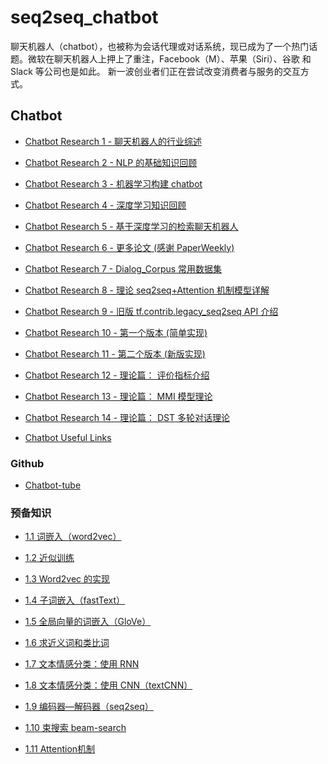 # seq2seq_chatbot

聊天机器人（chatbot），也被称为会话代理或对话系统，现已成为了一个热门话题。微软在聊天机器人上押上了重注，Facebook（M）、苹果（Siri）、谷歌 和 Slack 等公司也是如此。 新一波创业者们正在尝试改变消费者与服务的交互方式。

## Chatbot

- [Chatbot Research 1 - 聊天机器人的行业综述][b1]

- [Chatbot Research 2 - NLP 的基础知识回顾][b2]

- [Chatbot Research 3 - 机器学习构建 chatbot][b3]

- [Chatbot Research 4 - 深度学习知识回顾][b4]

- [Chatbot Research 5 - 基于深度学习的检索聊天机器人][b5]

- [Chatbot Research 6 - 更多论文 (感谢 PaperWeekly)][b6]

- [Chatbot Research 7 - Dialog_Corpus 常用数据集][b7]

- [Chatbot Research 8 - 理论 seq2seq+Attention 机制模型详解][b8]

- [Chatbot Research 9 - 旧版 tf.contrib.legacy_seq2seq API 介绍][b9]

- [Chatbot Research 10 - 第一个版本 (简单实现)][b10]

- [Chatbot Research 11 - 第二个版本 (新版实现)][b11]

- [Chatbot Research 12 - 理论篇： 评价指标介绍][b12]

- [Chatbot Research 13 - 理论篇： MMI 模型理论][0]

- [Chatbot Research 14 - 理论篇： DST 多轮对话理论][0]

- [Chatbot Useful Links][bot1]

[bot1]: /2018/11/15/ops/ops-common-links-for-chatbot/

[0]: /chatbot
[b1]: http://www.iequa.com/2017/08/11/chatbot/chatbot-research1/
[b2]: http://www.iequa.com/2017/08/12/chatbot/chatbot-research2/
[b3]: http://www.iequa.com/2017/08/13/chatbot/chatbot-research3/
[b4]: http://www.iequa.com/2017/08/14/chatbot/chatbot-research4/
[b5]: http://www.iequa.com/2017/08/15/chatbot/chatbot-research5/
[b6]: http://www.iequa.com/2017/08/16/chatbot/chatbot-research6/
[b7]: http://www.iequa.com/2017/09/26/chatbot/chatbot-research7/
[b8]: http://www.iequa.com/2017/11/17/chatbot/chatbot-research8/
[b9]:http://www.iequa.com/2017/11/19/chatbot/chatbot-research9/
[b10]: http://www.iequa.com/2017/11/26/chatbot/chatbot-research10/
[b11]: http://www.iequa.com/2018/11/29/chatbot/chatbot-research11/
[b12]: http://www.iequa.com/2018/12/01/chatbot/chatbot-research12/


### Github

- [Chatbot-tube](https://github.com/chatbot-tube)

### 预备知识

- [1.1 词嵌入（word2vec）][0]

- [1.2 近似训练][0]

- [1.3 Word2vec 的实现][0]

- [1.4 子词嵌入（fastText）][0]

- [1.5 全局向量的词嵌入（GloVe）][0]

- [1.6 求近义词和类比词][0]

- [1.7 文本情感分类：使用 RNN][0]

- [1.8 文本情感分类：使用 CNN（textCNN）][0]

- [1.9 编码器—解码器（seq2seq）][0]

- [1.10 束搜索 beam-search][0]

- [1.11 Attention机制][0]


[0]: https://github.com/blair101/seq2seq_chatbot/
